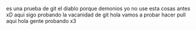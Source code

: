 es una prueba de git
el diablo porque demonios yo no use esta cosas antes 
xD
aqui sigo probando la vacanidad de git
hola 
vamos a probar hacer pull aqui 
hola gente probando x3 